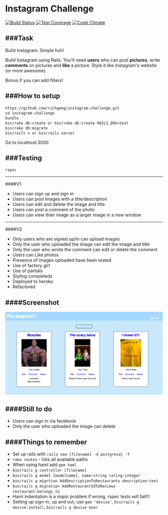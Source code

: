 Instagram Challenge
===================
[![Build Status](https://travis-ci.org/richgeog/instagram-challenge.svg)](https://travis-ci.org/richgeog/instagram-challenge) [![Test Coverage](https://codeclimate.com/github/richgeog/instagram-challenge/badges/coverage.svg)](https://codeclimate.com/github/richgeog/instagram-challenge/coverage) [![Code Climate](https://codeclimate.com/github/richgeog/instagram-challenge/badges/gpa.svg)](https://codeclimate.com/github/richgeog/instagram-challenge)

###Task
---
Build Instagram: Simple huh!

Build Instagram using Rails. You'll need **users** who can post **pictures**, write **comments** on pictures and **like** a picture. Style it like Instagram's website (or more awesome).

Bonus if you can add filters!

###How to setup
---
````
https://github.com/richgeog/instagram-challenge.git
cd instagram-challenge
bundle
bin/rake db:create or bin/rake db:create RAILS_ENV=test
bin/rake db:migrate
bin/rails s or bin/rails server
````

Go to localhost:3000

###Testing
---
````
rspec
````
---
####V1
* Users can sign up and sign in
* Users can post images with a title/description
* Users can edit and delete the image and title
* Users can post a comment of the photo
* Users can view thier image as a larger image in a new window
--------------------------------------------------------------
####V2
* Only users who are signed up/in can upload images
* Only the user who uploaded the image can edit the image and title
* Only the user who wrote the comment can edit or delete the comment
* Users can Like photos
* Presence of images uploaded have been tested
* Use of factory girl
* Use of partials
* Styling completeds
* Deployed to heroku
* Refactored

####Screenshot
---
![screenshot](public/images/PNG/screenshot1.png)

####Still to do
---
* Users can sign in via facebook
* Only the user who uploaded the image can delete

####Things to remember
---
* Set up rails with `rails new [filename] -d postgresql -T`
* `rake routes` - lists all available paths
* When using haml add `gem haml`
* `bin/rails g controller [filename]`
* `bin/rails g model [modelname], name:string rating:integer`
* `bin/rails g migrtion AddDescriptionToRestaurants description:text`
* `bin/rails g migration AddRestaurantIdToReviews restaurant:belongs_to`
* Haml indentation is a major problem if wrong, rspec tests will fail!!!
* Setting up sign-in, up and out, use `gem 'devise'`, `bin/rails g devise:install`, `bin/rails g devise User`


